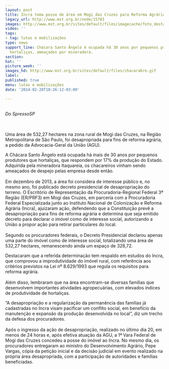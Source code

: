```yaml
---
layout: post
title: Incra toma posse de área em Mogi das Cruzes para Reforma Agrária
legacy_url: http://www.mst.org.br/node/15783
images: http://www.mst.org.br/sites/default/files/imagecache/foto_destaque/chacarabre.gif
video: ''
tags:
- tag: lutas e mobilizações
type: news
support_line: Chácara Santo Ângelo é ocupada há 30 anos por pequenos produtores de
  hortaliças, ameaçados por mineradora.
section: 
hat: ''
picture_week: ''
images_hd: http://www.mst.org.br/sites/default/files/chacarabre.gif
label: 
published: true
menu: lutas e mobilizações
date: '2014-02-28T10:26:12-03:00'

---
```

<p><br><em>Do SpressoSP</em></p><p><br><br>Uma área de 532,27 hectares na zona rural de Mogi das Cruzes, na Região Metropolitana de São Paulo, foi desapropriada para fins de reforma agrária, a pedido da Advocacia-Geral da União (AGU). </p><p>A Chácara Santo Ângelo está ocupada há mais de 30 anos por pequenos produtores que hortaliças, que respondem por 17% da produção do Estado. Adquirida pela mineradora Itaquareia, os chacareiros vinham sendo ameaçados de despejo pelas empresa desde então.<br><br>Em dezembro de 2013, a área foi considera de interesse público e, no mesmo ano, foi publicado decreto presidencial de desapropriação do terreno. O Escritório de Representação da Procuradoria-Regional Federal 3ª Região (ER/PRF3) em Mogi das Cruzes, em parceria com a Procuradoria Federal Especializada junto ao Instituto Nacional de Colonização e Reforma Agrária (Incra), ajuizaram ação, defendendo que a Constituição prevê a desapropriação para fins de reforma agrária e determina que seja emitido decreto para declarar o imóvel como de interesse social, autorizando a União a propor ação para retirar particulares do local.<br><br>Segundo os procuradores federais, o Decreto Presidencial declarou apenas uma parte do imóvel como de interesse social, totalizando uma área de 532,27 hectares, remanescendo ainda um espaço de 328,72. </p><p>Destacaram que a referida determinação tem respaldo em estudos do Incra, que comprovou a improdutividade do imóvel rural, com referência aos critérios previstos na Lei nº 8.629/1993 que regula os requisitos para reforma agrária.<br><br>Além disso, lembraram que na área encontram-se diversas famílias que desenvolvem importantes atividades agropecuárias, com elevados índices de produtividade de hortaliças. </p><p>“A desapropriação e a regularização da permanência das famílias já cadastradas no Incra visam pacificar um conflito social, em benefício da manutenção e expansão da produção desenvolvida no local”, diz um trecho da defesa dos procuradores.<br><br>Após o ingresso da ação de desapropriação, realizado no último dia 20, em menos de 24 horas e, após efetiva atuação da AGU, a 1ª Vara Federal de Mogi das Cruzes concedeu a posse do imóvel ao Incra. No mesmo dia, os procuradores entregaram ao ministro do Desenvolvimento Agrário, Pepe Vargas, cópia da petição inicial e da decisão judicial em evento realizado na própria área desapropriada, com a participação de autoridades e famílias beneficiadas.</p>
